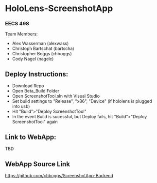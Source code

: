 # HoloLens-ScreenshotApp
### EECS 498
Team Members:
- Alex Wasserman (alexwass)
- Christoph Bartschat (bartscha)
- Christopher Boggs (chboggs)
- Cody Nagel (nagelc)

## Deploy Instructions:
* Download Repo
* Open Beta_Build Folder
* Open ScreenshotTool.sln with Visual Studio
* Set build settings to "Release", "x86", "Device" (if hololens is plugged into usb)
* Hit "Build">"Deploy ScreenshotTool"
* In the event Build is sucessful, but Deploy fails, hit "Build">"Deploy ScreenshotTool" again

## Link to WebApp:
TBD

## WebApp Source Link
https://github.com/chboggs/ScreenshotApp-Backend
